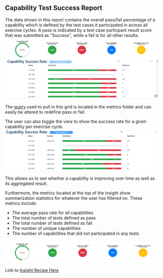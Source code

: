## Capability Test Success Report

The data shown in this report contains the overall pass/fail percentage of a capability which is defined by the test cases it participated in across all exercise cycles.
A pass is indicated by a test case particpant result score that was submitted as "Success", while a fail is for all other results.
![Alt text](dashboard.png?raw=true)

The [query](https://github.com/tidehackathon/team-io-moose-brigade/blob/main/metrics/capabilities.sql) used to pull in this grid is located in the metrics folder and can easily be altered to redefine pass or fail.

The user can also toggle the view to show the success rate for a given capability per exercise cycle.
![Alt text](dashboard-cycle.png?raw=true)

This allows us to see whether a capability is improving over time as well as its aggregated result. 

Furthermore, the metrics located at the top of the insight show summarization statistics for whatever the user has filtered on. These metrics include:
* The average pass rate for all capabilities
* The total number of tests defined as pass
* The total number of tests defined as fail
* The number of unique capabilities
* The number of capabilities that did not participated in any tests

![Alt text](dashboard-metrics.png?raw=true)

Link to [Insight Recipe Here](https://github.com/tidehackathon/team-io-moose-brigade/tree/main/project/TIDE_Hackathon__a2caf44b-60bf-48ca-b4f6-3d5e048079ea/app_root/version/b9c893e4-b60f-4018-8ae6-7795b65ca6af)